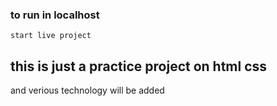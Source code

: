 ### to run in localhost
```
start live project 

```
## this is just a practice project on html css

and verious technology will be added 
